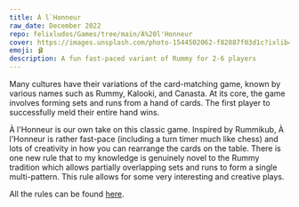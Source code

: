 ```yaml
---
title: À l`Honneur
raw_date: December 2022
repo: felixludos/Games/tree/main/À%20l'Honneur
cover: https://images.unsplash.com/photo-1544502062-f82887f03d1c?ixlib=rb-4.0.3&ixid=M3wxMjA3fDB8MHxwaG90by1wYWdlfHx8fGVufDB8fHx8fA%3D%3D&auto=format&fit=crop&w=1440&q=80
emoji: 🩰
description: A fun fast-paced variant of Rummy for 2-6 players
---
```


Many cultures have their variations of the card-matching game, known by various names such as Rummy, Kalooki, and Canasta. At its core, the game involves forming sets and runs from a hand of cards. The first player to successfully meld their entire hand wins.

À l'Honneur is our own take on this classic game. Inspired by Rummikub, À l'Honneur is rather fast-pace (including a turn timer much like chess) and lots of creativity in how you can rearrange the cards on the table. There is one new rule that to my knowledge is genuinely novel to the Rummy tradition which allows partially overlapping sets and runs to form a single multi-pattern. This rule allows for some very interesting and creative plays.

All the rules can be found [here](https://github.com/felixludos/Games/blob/main/%C3%80%20l'Honneur/a_lhonneur_rules.md).

